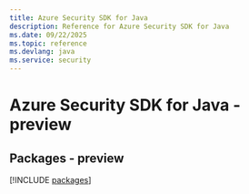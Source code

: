 ```yaml
---
title: Azure Security SDK for Java
description: Reference for Azure Security SDK for Java
ms.date: 09/22/2025
ms.topic: reference
ms.devlang: java
ms.service: security
---
```

# Azure Security SDK for Java - preview
## Packages - preview
[!INCLUDE [packages](security-index.md)]